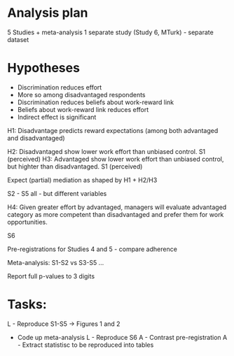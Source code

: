 # Analysis plan

5 Studies + meta-analysis
1 separate study (Study 6, MTurk) - separate dataset

# Hypotheses

- Discrimination reduces effort
- More so among disadvantaged respondents
- Discrimination reduces beliefs about work-reward link
- Beliefs about work-reward link reduces effort
- Indirect effect is significant

H1: Disadvantage predicts reward expectations (among both advantaged and disadvantaged)

H2: Disadvantaged show lower work effort than unbiased control.
S1 (perceived)
H3: Advantaged show lower work effort than unbiased control, but highter than disadvantaged.
S1 (perceived)

Expect (partial) mediation as shaped by H1 + H2/H3

S2 - S5 all - but different variables

H4: Given greater effort by advantaged, managers will evaluate advantaged category as more competent than disadvantaged and prefer them for work opportunities.

S6

Pre-registrations for Studies 4 and 5 - compare adherence

Meta-analysis: S1-S2 vs S3-S5 ... 

Report full p-values to 3 digits


# Tasks:

L - Reproduce S1-S5 -> Figures 1 and 2
- Code up meta-analysis
L - Reproduce S6
A - Contrast pre-registration
A - Extract statistisc to be reproduced into tables
